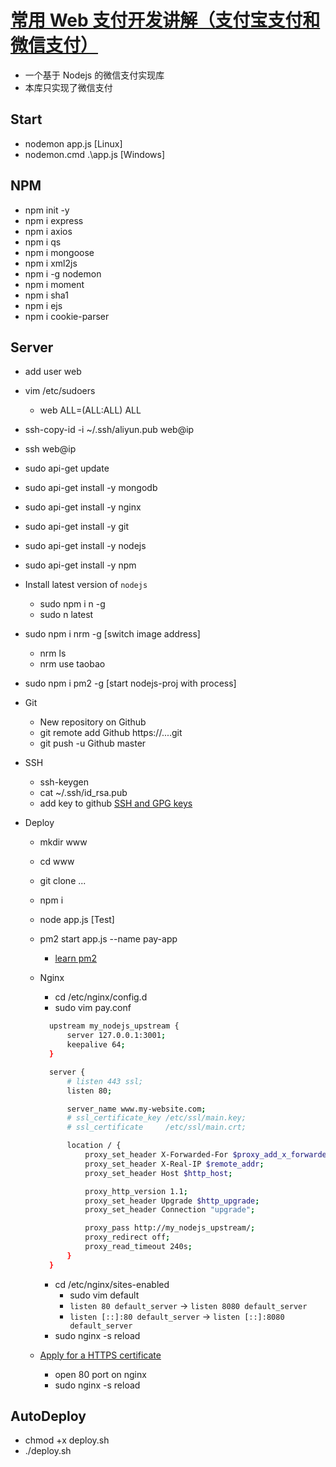 # [常用 Web 支付开发讲解（支付宝支付和微信支付）](https://www.bilibili.com/video/BV1r541157Bo)

- 一个基于 Nodejs 的微信支付实现库
- 本库只实现了微信支付

## Start

- nodemon app.js [Linux]
- nodemon.cmd .\app.js [Windows]

## NPM

- npm init -y
- npm i express
- npm i axios
- npm i qs
- npm i mongoose
- npm i xml2js
- npm i -g nodemon
- npm i moment
- npm i sha1
- npm i ejs
- npm i cookie-parser

## Server

- add user web
- vim /etc/sudoers
  - web ALL=(ALL:ALL) ALL
- ssh-copy-id -i ~/.ssh/aliyun.pub web@ip
- ssh web@ip
- sudo api-get update
- sudo api-get install -y mongodb
- sudo api-get install -y nginx
- sudo api-get install -y git
- sudo api-get install -y nodejs
- sudo api-get install -y npm
- Install latest version of `nodejs`
  - sudo npm i n -g
  - sudo n latest
- sudo npm i nrm -g [switch image address]
  - nrm ls
  - nrm use taobao
- sudo npm i pm2 -g [start nodejs-proj with process]
- Git
  - New repository on Github
  - git remote add Github https://....git
  - git push -u Github master
- SSH
  - ssh-keygen
  - cat ~/.ssh/id_rsa.pub
  - add key to github [SSH and GPG keys](https://github.com/settings/keys)
- Deploy

  - mkdir www
  - cd www
  - git clone ...
  - npm i
  - node app.js [Test]
  - pm2 start app.js --name pay-app
    - [learn pm2](https://pm2.keymetrics.io/docs/tutorials/pm2-nginx-production-setup)
  - Nginx

    - cd /etc/nginx/config.d
    - sudo vim pay.conf

    ```sh
      upstream my_nodejs_upstream {
          server 127.0.0.1:3001;
          keepalive 64;
      }

      server {
          # listen 443 ssl;
          listen 80;

          server_name www.my-website.com;
          # ssl_certificate_key /etc/ssl/main.key;
          # ssl_certificate     /etc/ssl/main.crt;

          location / {
              proxy_set_header X-Forwarded-For $proxy_add_x_forwarded_for;
              proxy_set_header X-Real-IP $remote_addr;
              proxy_set_header Host $http_host;

              proxy_http_version 1.1;
              proxy_set_header Upgrade $http_upgrade;
              proxy_set_header Connection "upgrade";

              proxy_pass http://my_nodejs_upstream/;
              proxy_redirect off;
              proxy_read_timeout 240s;
          }
      }
    ```

    - cd /etc/nginx/sites-enabled
      - sudo vim default
      - `listen 80 default_server` -> `listen 8080 default_server`
      - `listen [::]:80 default_server` -> `listen [::]:8080 default_server`
    - sudo nginx -s reload

  - [Apply for a HTTPS certificate](https://github.com/acmesh-official/acme.sh)
    - open 80 port on nginx
    - sudo nginx -s reload

## AutoDeploy

- chmod +x deploy.sh
- ./deploy.sh
